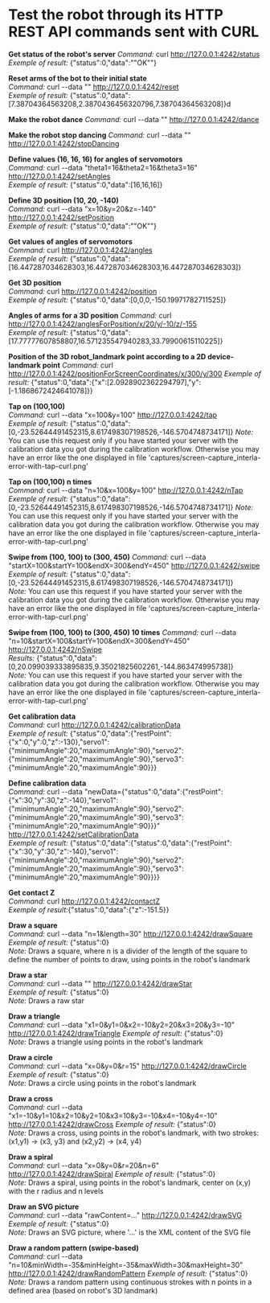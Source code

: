 # Test the robot through its HTTP REST API commands sent with CURL

**Get status of the robot's server**
_Command:_ curl http://127.0.0.1:4242/status  
_Exemple of result:_ {"status":0,"data":"\"OK\""}


**Reset arms of the bot to their initial state**  
_Command:_ curl --data "" http://127.0.0.1:4242/reset  
_Exemple of result:_ {"status":0,"data":[7.38704364563208,2.3870436456320796,7.38704364563208]}d


**Make the robot dance**
_Command:_ curl --data "" http://127.0.0.1:4242/dance  


**Make the robot stop dancing**
_Command:_ curl --data "" http://127.0.0.1:4242/stopDancing


**Define values (16, 16, 16) for angles of servomotors**  
_Command:_ curl --data "theta1=16&theta2=16&theta3=16" http://127.0.0.1:4242/setAngles  
_Exemple of result:_ {"status":0,"data":[16,16,16]}


**Define 3D position (10, 20, -140)**  
_Command:_ curl --data "x=10&y=20&z=-140" http://127.0.0.1:4242/setPosition  
_Exemple of result:_ {"status":0,"data":"\"OK\""}


**Get values of angles of servomotors**  
_Command:_ curl http://127.0.0.1:4242/angles  
_Exemple of result:_ {"status":0,"data":[16.447287034628303,16.447287034628303,16.447287034628303]}


**Get 3D position**  
_Command:_ curl http://127.0.0.1:4242/position  
_Exemple of result:_ {"status":0,"data":[0,0,0,-150.19971782711525]}


**Angles of arms for a 3D position**
_Command:_ curl http://127.0.0.1:4242/anglesForPosition/x/20/y/-10/z/-155  
_Exemple of result:_ {"status":0,"data":[17.77777607858807,16.571235547940283,33.79900615110225]}


**Position of the 3D robot_landmark point according to a 2D device-landmark point**
_Command:_ curl http://127.0.0.1:4242/positionForScreenCoordinates/x/300/y/300
_Exemple of result:_ {"status":0,"data":{"x":[2.0928902362294797],"y":[-1.1868672424641078]}}


**Tap on (100,100)**  
_Command:_ curl --data "x=100&y=100" http://127.0.0.1:4242/tap  
_Exemple of result:_ {"status":0,"data":[0,-23.52644491452315,8.617498307198526,-146.5704748734171]}
_Note:_ You can use this request only if you have started your server with the calibration data you got during the calibration workflow. Otherwise you may have an error like the one displayed in file 'captures/screen-capture_interla-error-with-tap-curl.png'


**Tap on (100,100) n times**  
_Command:_ curl --data "n=10&x=100&y=100" http://127.0.0.1:4242/nTap  
_Exemple of result:_ {"status":0,"data":[0,-23.52644491452315,8.617498307198526,-146.5704748734171]}
_Note:_ You can use this request only if you have started your server with the calibration data you got during the calibration workflow. Otherwise you may have an error like the one displayed in file 'captures/screen-capture_interla-error-with-tap-curl.png'


**Swipe from (100, 100) to (300, 450)**
_Command:_ curl --data "startX=100&startY=100&endX=300&endY=450" http://127.0.0.1:4242/swipe  
_Exemple of result:_ {"status":0,"data":[0,-23.52644491452315,8.617498307198526,-146.5704748734171]}  
_Note:_ You can use this request if you have started your server with the calibration data you got during the calibration workflow. Otherwise you may have an error like the one displayed in file 'captures/screen-capture_interla-error-with-tap-curl.png'


**Swipe from (100, 100) to (300, 450) 10 times**
_Command:_ curl --data "n=10&startX=100&startY=100&endX=300&endY=450" http://127.0.0.1:4242/nSwipe  
_Results:_ {"status":0,"data":[0,20.099039333895835,9.35021825602261,-144.863474995738]}  
_Note:_ You can use this request if you have started your server with the calibration data you got during the calibration workflow. Otherwise you may have an error like the one displayed in file 'captures/screen-capture_interla-error-with-tap-curl.png'


**Get calibration data**  
_Command:_ curl http://127.0.0.1:4242/calibrationData  
_Exemple of result:_ {"status":0,"data":{"restPoint":{"x":0,"y":0,"z":-130},"servo1":{"minimumAngle":20,"maximumAngle":90},"servo2":{"minimumAngle":20,"maximumAngle":90},"servo3":{"minimumAngle":20,"maximumAngle":90}}}


**Define calibration data**  
_Command:_ curl --data "newData={\"status\":0,\"data\":{\"restPoint\":{\"x\":30,\"y\":30,\"z\":-140},\"servo1\":{\"minimumAngle\":20,\"maximumAngle\":90},\"servo2\":{\"minimumAngle\":20,\"maximumAngle\":90},\"servo3\":{\"minimumAngle\":20,\"maximumAngle\":90}}}" http://127.0.0.1:4242/setCalibrationData  
_Exemple of result:_ {"status":0,"data":{"status":0,"data":{"restPoint":{"x":30,"y":30,"z":-140},"servo1":{"minimumAngle":20,"maximumAngle":90},"servo2":{"minimumAngle":20,"maximumAngle":90},"servo3":{"minimumAngle":20,"maximumAngle":90}}}}


**Get contact Z**  
_Command:_ curl http://127.0.0.1:4242/contactZ  
_Exemple of result:_{"status":0,"data":{"z":-151.5}}


**Draw a square**  
_Command:_ curl --data "n=1&length=30" http://127.0.0.1:4242/drawSquare  
_Exemple of result:_ {"status":0}  
_Note:_ Draws a square, where n is a divider of the length of the square to define the number of points to draw, using points in the robot's landmark


**Draw a star**  
_Command:_ curl --data "" http://127.0.0.1:4242/drawStar  
_Exemple of result:_ {"status":0}  
_Note:_ Draws a raw star


**Draw a triangle**  
_Command:_ curl --data "x1=0&y1=0&x2=-10&y2=20&x3=20&y3=-10" http://127.0.0.1:4242/drawTriangle
_Exemple of result:_ {"status":0}  
_Note:_ Draws a triangle using points in the robot's landmark


**Draw a circle**  
_Command:_ curl --data "x=0&y=0&r=15" http://127.0.0.1:4242/drawCircle
_Exemple of result:_ {"status":0}  
_Note:_ Draws a circle using points in the robot's landmark


**Draw a cross**  
_Command:_  curl --data "x1=-10&y1=10&x2=10&y2=10&x3=10&y3=-10&x4=-10&y4=-10" http://127.0.0.1:4242/drawCross
_Exemple of result:_ {"status":0}  
_Note:_ Draws a cross, using points in the robot's landmark, with two strokes: (x1,y1) -> (x3, y3) and (x2,y2) -> (x4, y4)


**Draw a spiral**  
_Command:_  curl --data "x=0&y=0&r=20&n=6" http://127.0.0.1:4242/drawSpiral
_Exemple of result:_ {"status":0}  
_Note:_ Draws a spiral, using points in the robot's landmark, center on (x,y) with the r radius and n levels


**Draw an SVG picture**  
_Command:_  curl --data "rawContent=..." http://127.0.0.1:4242/drawSVG
_Exemple of result:_ {"status":0}  
_Note:_ Draws an SVG picture, where '...' is the XML content of the SVG file


**Draw a random pattern (swipe-based)**  
_Command:_   curl --data "n=10&minWidth=-35&minHeight=-35&maxWidth=30&maxHeight=30" http://127.0.0.1:4242/drawRandomPattern
_Exemple of result:_ {"status":0}  
_Note:_ Draws a random pattern using continuous strokes with n points in a defined area (based on robot's 3D landmark)
